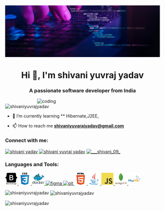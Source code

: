 ![log](https://github.com/shivaniyuvrajyadav/shivaniyuvrajyadav/blob/main/code_g1289411982.jpg)
<h1 align="center">Hi 👋, I'm shivani yuvraj yadav</h1>
<h3 align="center">A passionate software developer from India</h3>
<img  align="right" alt="coding" width="400" src="https://cdn.dribbble.com/users/331265/screenshots/2542587/gabi-d.gif">
<p align="left"> <img src="https://komarev.com/ghpvc/?username=shivaniyuvrajyadav&label=Profile%20views&color=0e75b6&style=flat" alt="shivaniyuvrajyadav" /> </p>

- 🌱 I’m currently learning **  Hibernate,J2EE,

- 📫 How to reach me **shivaniyuvarajyadav@gmail.com**

<h3 align="left">Connect with me:</h3>
<p align="left">
<a href="https://linkedin.com/in/shivani yadav" target="blank"><img align="center" src="https://raw.githubusercontent.com/rahuldkjain/github-profile-readme-generator/master/src/images/icons/Social/linked-in-alt.svg" alt="shivani yadav" height="30" width="40" /></a>
<a href="https://fb.com/shivani yuvraj yadav" target="blank"><img align="center" src="https://raw.githubusercontent.com/rahuldkjain/github-profile-readme-generator/master/src/images/icons/Social/facebook.svg" alt="shivani yuvraj yadav" height="30" width="40" /></a>
<a href="https://instagram.com/___shivani_09_" target="blank"><img align="center" src="https://raw.githubusercontent.com/rahuldkjain/github-profile-readme-generator/master/src/images/icons/Social/instagram.svg" alt="___shivani_09_" height="30" width="40" /></a>
</p>

<h3 align="left">Languages and Tools:</h3>
<p align="left"> <a href="https://getbootstrap.com" target="_blank" rel="noreferrer"> <img src="https://raw.githubusercontent.com/devicons/devicon/master/icons/bootstrap/bootstrap-plain-wordmark.svg" alt="bootstrap" width="40" height="40"/> </a> <a href="https://www.w3schools.com/css/" target="_blank" rel="noreferrer"> <img src="https://raw.githubusercontent.com/devicons/devicon/master/icons/css3/css3-original-wordmark.svg" alt="css3" width="40" height="40"/> </a> <a href="https://www.docker.com/" target="_blank" rel="noreferrer"> <img src="https://raw.githubusercontent.com/devicons/devicon/master/icons/docker/docker-original-wordmark.svg" alt="docker" width="40" height="40"/> </a> <a href="https://www.figma.com/" target="_blank" rel="noreferrer"> <img src="https://www.vectorlogo.zone/logos/figma/figma-icon.svg" alt="figma" width="40" height="40"/> </a> <a href="https://git-scm.com/" target="_blank" rel="noreferrer"> <img src="https://www.vectorlogo.zone/logos/git-scm/git-scm-icon.svg" alt="git" width="40" height="40"/> </a> <a href="https://www.w3.org/html/" target="_blank" rel="noreferrer"> <img src="https://raw.githubusercontent.com/devicons/devicon/master/icons/html5/html5-original-wordmark.svg" alt="html5" width="40" height="40"/> </a> <a href="https://www.java.com" target="_blank" rel="noreferrer"> <img src="https://raw.githubusercontent.com/devicons/devicon/master/icons/java/java-original.svg" alt="java" width="40" height="40"/> </a> <a href="https://developer.mozilla.org/en-US/docs/Web/JavaScript" target="_blank" rel="noreferrer"> <img src="https://raw.githubusercontent.com/devicons/devicon/master/icons/javascript/javascript-original.svg" alt="javascript" width="40" height="40"/> </a>  <a href="https://www.mongodb.com/" target="_blank" rel="noreferrer"> <img src="https://raw.githubusercontent.com/devicons/devicon/master/icons/mongodb/mongodb-original-wordmark.svg" alt="mongodb" width="40" height="40"/> </a> <a href="https://www.mysql.com/" target="_blank" rel="noreferrer"> <img src="https://raw.githubusercontent.com/devicons/devicon/master/icons/mysql/mysql-original-wordmark.svg" alt="mysql" width="40" height="40"/> </a>     </p>

<p><img align="left" src="https://github-readme-stats.vercel.app/api/top-langs?username=shivaniyuvrajyadav&show_icons=true&locale=en&layout=compact" alt="shivaniyuvrajyadav" /></p>

<p>&nbsp;<img align="center" src="https://github-readme-stats.vercel.app/api?username=shivaniyuvrajyadav&show_icons=true&locale=en" alt="shivaniyuvrajyadav" /></p>

<p><img align="center" src="https://github-readme-streak-stats.herokuapp.com/?user=shivaniyuvrajyadav&" alt="shivaniyuvrajyadav" /></p>
